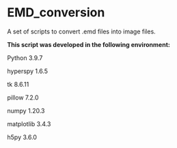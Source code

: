 # EMD_conversion
A set of scripts to convert .emd files into image files.

<b>This script was developed in the following environment:</b>

Python 3.9.7

hyperspy 1.6.5

tk 8.6.11

pillow 7.2.0

numpy 1.20.3

matplotlib 3.4.3

h5py 3.6.0
